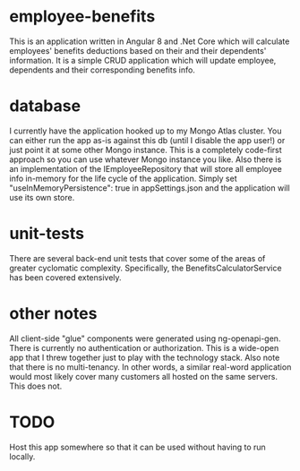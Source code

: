 # employee-benefits
This is an application written in Angular 8 and .Net Core which will calculate employees' benefits deductions based on their and their dependents' information.  It is a simple CRUD application which will update employee, dependents and their corresponding benefits info.

# database
I currently have the application hooked up to my Mongo Atlas cluster.  You can either run the app as-is against this db (until I disable the app user!) or just point it at some other Mongo instance.  This is a completely code-first approach so you can use whatever Mongo instance you like.  Also there is an implementation of the IEmployeeRepository that will store all employee info in-memory for the life cycle of the application.  Simply set "useInMemoryPersistence": true in appSettings.json and the application will use its own store.

# unit-tests
There are several back-end unit tests that cover some of the areas of greater cyclomatic complexity.  Specifically, the BenefitsCalculatorService has been covered extensively.

# other notes
All client-side "glue" components were generated using ng-openapi-gen.
There is currently no authentication or authorization.  This is a wide-open app that I threw together just to play with the technology stack.  Also note that there is no multi-tenancy.  In other words, a similar real-word application would most likely cover many customers all hosted on the same servers.  This does not.

# TODO
Host this app somewhere so that it can be used without having to run locally.
